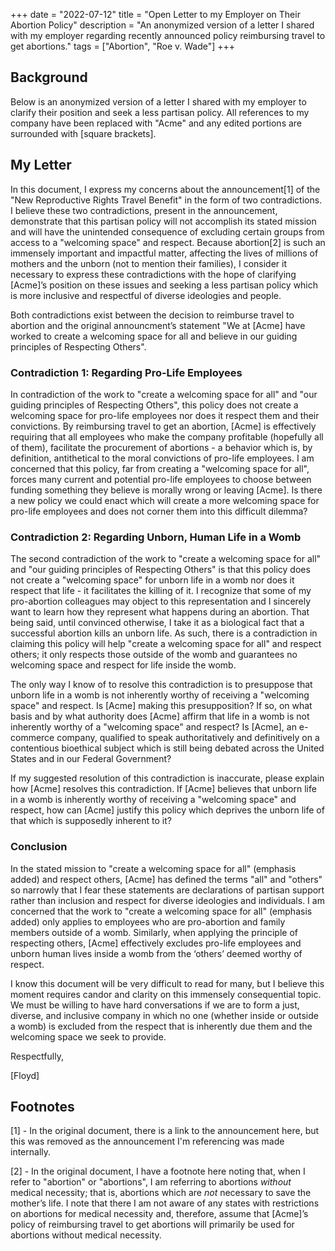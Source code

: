 +++
date = "2022-07-12"
title = "Open Letter to my Employer on Their Abortion Policy"
description = "An anonymized version of a letter I shared with my employer regarding recently announced policy reimbursing travel to get abortions."
tags = ["Abortion", "Roe v. Wade"]
+++

## Background

Below is an anonymized version of a letter I shared with my employer to clarify their position and seek a less partisan policy. All references to my company have been replaced with "Acme" and any edited portions are surrounded with [square brackets].

## My Letter

In this document, I express my concerns about the announcement[1] of the "New Reproductive Rights Travel Benefit" in the form of two contradictions. I believe these two contradictions, present in the announcement, demonstrate that this partisan policy will not accomplish its stated mission and will have the unintended consequence of excluding certain groups from access to a "welcoming space" and respect. Because abortion[2] is such an immensely important and impactful matter, affecting the lives of millions of mothers and the unborn (not to mention their families), I consider it necessary to express these contradictions with the hope of clarifying [Acme]’s position on these issues and seeking a less partisan policy which is more inclusive and respectful of diverse ideologies and people.

Both contradictions exist between the decision to reimburse travel to abortion and the original announcment’s statement "We at [Acme] have worked to create a welcoming space for all and believe in our guiding principles of Respecting Others".

### Contradiction 1: Regarding Pro-Life Employees

In contradiction of the work to "create a welcoming space for all" and "our guiding principles of Respecting Others", this policy does not create a welcoming space for pro-life employees nor does it respect them and their convictions. By reimbursing travel to get an abortion, [Acme] is effectively requiring that all employees who make the company profitable (hopefully all of them), facilitate the procurement of abortions - a behavior which is, by definition, antithetical to the moral convictions of pro-life employees. I am concerned that this policy, far from creating a "welcoming space for all", forces many current and potential pro-life employees to choose between funding something they believe is morally wrong or leaving [Acme]. Is there a new policy we could enact which will create a more welcoming space for pro-life employees and does not corner them into this difficult dilemma?

### Contradiction 2: Regarding Unborn, Human Life in a Womb

The second contradiction of the work to "create a welcoming space for all" and "our guiding principles of Respecting Others" is that this policy does not create a "welcoming space" for unborn life in a womb nor does it respect that life - it facilitates the killing of it. I recognize that some of my pro-abortion colleagues may object to this representation and I sincerely want to learn how they represent what happens during an abortion. That being said, until convinced otherwise, I take it as a biological fact that a successful abortion kills an unborn life. As such, there is a contradiction in claiming this policy will help "create a welcoming space for all" and respect others; it only respects those outside of the womb and guarantees no welcoming space and respect for life inside the womb.

The only way I know of to resolve this contradiction is to presuppose that unborn life in a womb is not inherently worthy of receiving a "welcoming space" and respect. Is [Acme] making this presupposition? If so, on what basis and by what authority does [Acme] affirm that life in a womb is not inherently worthy of a "welcoming space" and respect? Is [Acme], an e-commerce company, qualified to speak authoritatively and definitively on a contentious bioethical subject which is still being debated across the United States and in our Federal Government?

If my suggested resolution of this contradiction is inaccurate, please explain how [Acme] resolves this contradiction. If [Acme] believes that unborn life in a womb is inherently worthy of receiving a "welcoming space" and respect, how can [Acme] justify this policy which deprives the unborn life of that which is supposedly inherent to it?

### Conclusion

In the stated mission to "create a welcoming space for all" (emphasis added) and respect others, [Acme] has defined the terms "all" and "others" so narrowly that I fear these statements are declarations of partisan support rather than inclusion and respect for diverse ideologies and individuals. I am concerned that the work to "create a welcoming space for all" (emphasis added) only applies to employees who are pro-abortion and family members outside of a womb. Similarly, when applying the principle of respecting others, [Acme] effectively excludes pro-life employees and unborn human lives inside a womb from the ‘others’ deemed worthy of respect.

I know this document will be very difficult to read for many, but I believe this moment requires candor and clarity on this immensely consequential topic. We must be willing to have hard conversations if we are to form a just, diverse, and inclusive company in which no one (whether inside or outside a womb) is excluded from the respect that is inherently due them and the welcoming space we seek to provide.

Respectfully,

[Floyd]

## Footnotes

[1] - In the original document, there is a link to the announcement here, but this was removed as the announcement I'm referencing was made internally.

[2] - In the original document, I have a footnote here noting that, when I refer to "abortion" or "abortions", I am referring to abortions *without* medical necessity; that is, abortions which are *not* necessary to save the mother’s life. I note that there I am not aware of any states with restrictions on abortions for medical necessity and, therefore, assume that [Acme]’s policy of reimbursing travel to get abortions will primarily be used for abortions without medical necessity.

